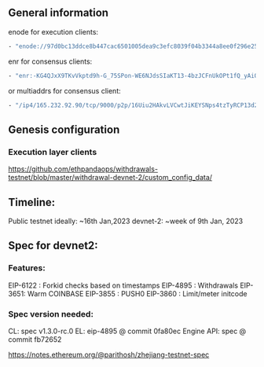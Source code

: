 ## General information
enode for execution clients:
```sh
- "enode://97d0bc13ddce8b447cac6501005dea9c3efc8039f04b3344a8ee0f296e25ce288220bf84059c83a998c76ad8d8b811cda7da23e55f87da036f7d5caafb31e693@165.232.92.90:30303"
```

enr for consensus clients:
```sh
- "enr:-KG4QJxX9TKvVkptd9h-G_75SPon-WE6NJdsSIaKT13-4bzJCFnUkOPt1fQ_yAiOO-hVvi3aXPI5u5JWbcM9URs_zzADhGV0aDKQEQKFwEAAAEAUAAAAAAAAAIJpZIJ2NIJpcISl6FxaiXNlY3AyNTZrMaECDYeaAG1Xq9pCYV2DWTRipvrm-wJJlWL0cHsiruwp9tmDdGNwgiMog3VkcIIjKA"
```
or multiaddrs for consensus client:
```sh
- "/ip4/165.232.92.90/tcp/9000/p2p/16Uiu2HAkvLVCwtJiKEYSNps4tzTyRCP13d2ezqAsCvA5yFwZt2Lp"
```


## Genesis configuration
### Execution layer clients

https://github.com/ethpandaops/withdrawals-testnet/blob/master/withdrawal-devnet-2/custom_config_data/


## Timeline:

Public testnet ideally: ~16th Jan,2023
devnet-2: ~week of 9th Jan, 2023

## Spec for devnet2: 

### Features:

EIP-6122 : Forkid checks based on timestamps
EIP-4895 : Withdrawals
EIP-3651: Warm COINBASE
EIP-3855 : PUSH0
EIP-3860 : Limit/meter initcode

### Spec version needed:

CL: spec v1.3.0-rc.0
EL: eip-4895 @ commit 0fa80ec
Engine API: spec @ commit fb72652

https://notes.ethereum.org/@parithosh/zhejiang-testnet-spec

